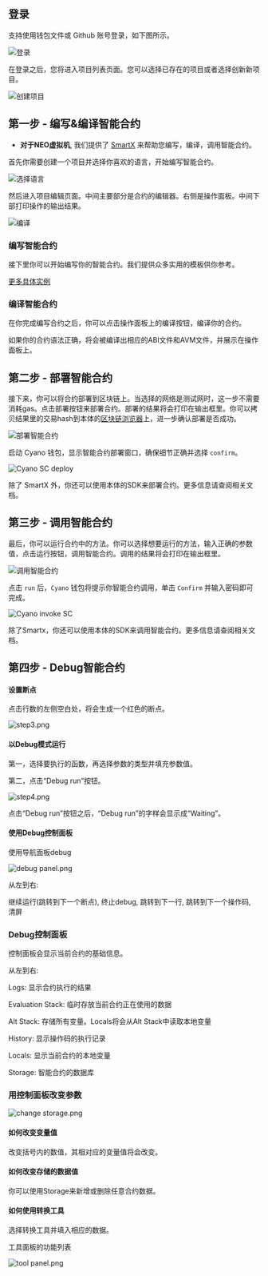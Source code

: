 

## 登录

支持使用钱包文件或 Github 账号登录，如下图所示。

![登录](https://raw.githubusercontent.com/ontio/documentation/master/dev-website-docs/assets/smartx/login.png)

在登录之后，您将进入项目列表页面。您可以选择已存在的项目或者选择创新新项目。

![创建项目](https://raw.githubusercontent.com/ontio/documentation/master/dev-website-docs/assets/smartx/create.png)

## 第一步 - 编写&编译智能合约 

* **对于NEO虚拟机**, 我们提供了 [SmartX](http://smartx.ont.io) 来帮助您编写，编译，调用智能合约。

首先你需要创建一个项目并选择你喜欢的语言，开始编写智能合约。

![选择语言](https://raw.githubusercontent.com/ontio/documentation/master/dev-website-docs/assets/smartx/select-language.png)

然后进入项目编辑页面。中间主要部分是合约的编辑器。右侧是操作面板。中间下部打印操作的输出结果。

![编译](https://raw.githubusercontent.com/ontio/documentation/master/docs/lib/images/SmartX_compile.jpg)

### 编写智能合约

接下里你可以开始编写你的智能合约。我们提供众多实用的模板供你参考。

[更多具体实例](https://github.com/ontio/documentation/tree/master/smart-contract-tutorial/examples) 

### 编译智能合约

在你完成编写合约之后，你可以点击操作面板上的编译按钮，编译你的合约。

如果你的合约语法正确，将会被编译出相应的ABI文件和AVM文件，并展示在操作面板上。


## 第二步 - 部署智能合约

接下来，你可以将合约部署到区块链上。当选择的网络是测试网时，这一步不需要消耗gas。点击部署按钮来部署合约。部署的结果将会打印在输出框里。你可以拷贝结果里的交易hash到本体的[区块链浏览器](https://explorer.ont.io/)上，进一步确认部署是否成功。




![部署智能合约](https://raw.githubusercontent.com/ontio/documentation/master/docs/lib/images/SmartX_deploy.jpg)

启动 Cyano 钱包，显示智能合约部署窗口，确保细节正确并选择 `confirm`。

![Cyano SC deploy](https://raw.githubusercontent.com/ontio/documentation/master/docs/lib/images/Cyano_SC_deploy.jpg)

除了 SmartX 外，你还可以使用本体的SDK来部署合约。更多信息请查阅相关文档。

## 第三步 - 调用智能合约

最后，你可以运行合约中的方法。你可以选择想要运行的方法，输入正确的参数值，点击运行按钮，调用智能合约。调用的结果将会打印在输出框里。

![调用智能合约](https://raw.githubusercontent.com/ontio/documentation/master/docs/lib/images/SmartX_invoke_SC.jpg)

点击 `run` 后，```Cyano``` 钱包将提示你智能合约调用，单击 `Confirm` 并输入密码即可完成。

![Cyano invoke SC](https://raw.githubusercontent.com/ontio/documentation/master/docs/lib/images/Cyano_invoke_SC.jpg)

除了Smartx，你还可以使用本体的SDK来调用智能合约。更多信息请查阅相关文档。



## 第四步 - Debug智能合约

#### 设置断点

点击行数的左侧空白处，将会生成一个红色的断点。

![step3.png](https://raw.githubusercontent.com/ontio/documentation/master/dev-website-docs/assets/smartx/debug1.png)

#### 以Debug模式运行

第一，选择要执行的函数，再选择参数的类型并填充参数值。

第二，点击“Debug run”按钮。

![step4.png](https://raw.githubusercontent.com/ontio/documentation/master/dev-website-docs/assets/smartx/debug2.png)

点击“Debug run”按钮之后，“Debug run”的字样会显示成“Waiting”。

#### 使用Debug控制面板

使用导航面板debug

![debug panel.png](https://raw.githubusercontent.com/ontio/documentation/master/dev-website-docs/assets/smartx/debug3.png)

从左到右: 

继续运行(跳转到下一个断点), 终止debug, 跳转到下一行, 跳转到下一个操作码, 清屏

### Debug控制面板

控制面板会显示当前合约的基础信息。


从左到右:

Logs: 显示合约执行的结果

Evaluation Stack: 临时存放当前合约正在使用的数据

Alt Stack: 存储所有变量。Locals将会从Alt Stack中读取本地变量

History: 显示操作码的执行记录

Locals: 显示当前合约的本地变量

Storage:  智能合约的数据库


### 用控制面板改变参数

![change storage.png](https://raw.githubusercontent.com/ontio/documentation/master/dev-website-docs/assets/smartx/storage.png)

#### 如何改变变量值

改变括号内的数值，其相对应的变量值将会改变。


#### 如何改变存储的数据值

你可以使用Storage来新增或删除任意合约数据。


#### 如何使用转换工具

选择转换工具并填入相应的数据。

工具面板的功能列表

![tool panel.png](https://raw.githubusercontent.com/ontio/documentation/master/dev-website-docs/assets/smartx/tool.png)

```





